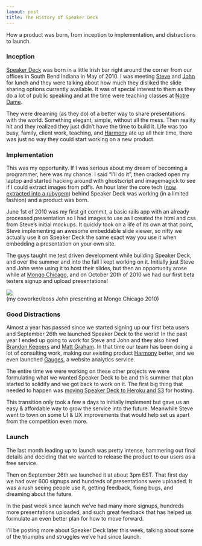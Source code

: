```yaml
---
layout: post
title: The History of Speaker Deck
---
```


How a product was born, from inception to implementation, and
distractions to launch.

### Inception

[Speaker Deck](http://speakerdeck.com) was born in a little Irish bar
right around the corner from our offices in South Bend Indiana in May of
2010. I was meeting
[Steve](http://orderedlist.com/the-team/#steve-smith) and
[John](http://orderedlist.com/the-team/john-nunemaker) for lunch and
they were talking about how much they disliked the slide sharing options
currently available. It was of special interest to them as they do a lot
of public speaking and at the time were teaching classes at [Notre
Dame](http://nd.edu).

They were dreaming (as they do) of a better way to share presentations
with the world. Something elegant, simple, without all the mess. Then
reality hit and they realized they just didn’t have the time to build
it. Life was too busy, family, client work, teaching, and
[Harmony](http://get.harmonyapp.com) ate up all their time, there was
just no way they could start working on a new product.

### Implementation

This was my opportunity. If I was serious about my dream of becoming a
programmer, here was my chance. I said “I’ll do it”, then cracked open
my laptop and started hacking around with ghostscript and imagemagick to
see if I could extract images from pdf’s. An hour later the core tech
([now extracted into a rubygem](http://github.com/jonmagic/grim)) behind
Speaker Deck was working (in a limited fashion) and a product was born.

June 1st of 2010 was my first git commit, a basic rails app with an
already processed presentation so I had images to use as I created the
html and css from Steve’s initial mockups. It quickly took on a life of
its own at that point, Steve implementing an awesome embeddable slide
viewer, so nifty we actually use it on Speaker Deck the same exact way
you use it when embedding a presentation on your own site.

The guys taught me test driven development while building Speaker Deck,
and over the summer and into the fall I kept working on it. Initially
just Steve and John were using it to host their slides, but then an
opportunity arose while at [Mongo
Chicago](http://www.10gen.com/events/mongo-chicago-2010), and on October
20th of 2010 we had our first beta testers signup and upload
presentations!

[![](http://jonmagic.com/assets/4e89fb7bdabe9d7909002e39/blog_post/4609508175_f3bcf70e45_b.jpg)](http://www.flickr.com/photos/johnnunemaker/4609508175/in/photostream/)\
(my coworker/boss John presenting at Mongo Chicago 2010)

### Good Distractions

Almost a year has passed since we started signing up our first beta
users and September 26th we launched Speaker Deck to the world! In the
past year I ended up going to work for Steve and John and they also
hired [Brandon
Keepers](http://orderedlist.com/the-team/#brandon-keepers) and [Matt
Graham](http://orderedlist.com/the-team/#matt-graham). In that time our
team has been doing a lot of consulting work, making our existing
product [Harmony](http://get.harmonyapp.com) better, and we even
launched [Gauges](http://get.gaug.es), a website analytics service.

The entire time we were working on these other projects we were
formulating what we wanted Speaker Deck to be and this summer that plan
started to solidify and we got back to work on it. The first big thing
that needed to happen was [moving Speaker Deck to Heroku and
S3](http://jonmagic.com/blog/archives/2011/07/27/moving-speakerdeck-to-heroku/)
for hosting.

This transition only took a few a days to initially implement but gave
us an easy & affordable way to grow the service into the future.
Meanwhile Steve went to town on some UI & UX improvements that would
help set us apart from the competition even more.

### Launch

The last month leading up to launch was pretty intense, hammering out
final details and deciding that we wanted to release the product to our
users as a free service.

Then on September 26th we launched it at about 3pm <span
class="caps">EST</span>. That first day we had over 600 signups and
hundreds of presentations were uploaded. It was a rush seeing people use
it, getting feedback, fixing bugs, and dreaming about the future.

In the past week since launch we’ve had many more signups, hundreds more
presentations uploaded, and such great feedback that has helped us
formulate an even better plan for how to move forward.

I’ll be posting more about Speaker Deck later this week, talking about
some of the triumphs and struggles we’ve had since launch.
